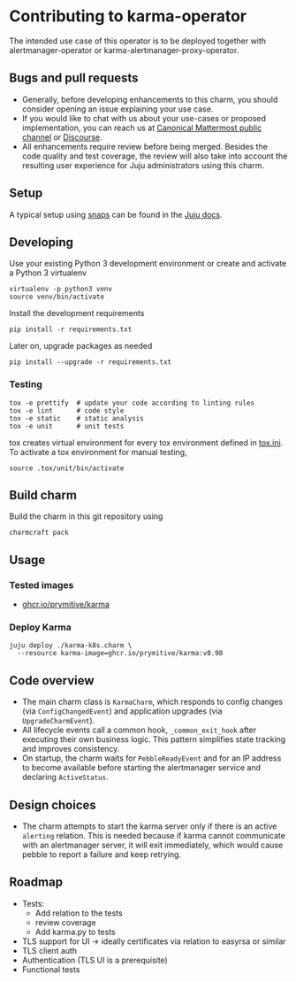 # Contributing to karma-operator
The intended use case of this operator is to be deployed together with
alertmanager-operator or karma-alertmanager-proxy-operator.

## Bugs and pull requests
- Generally, before developing enhancements to this charm, you should consider
  opening an issue explaining your use case.
- If you would like to chat with us about your use-cases or proposed
  implementation, you can reach us at
  [Canonical Mattermost public channel](https://chat.charmhub.io/charmhub/channels/charm-dev)
  or [Discourse](https://discourse.charmhub.io/).
- All enhancements require review before being merged. Besides the
  code quality and test coverage, the review will also take into
  account the resulting user experience for Juju administrators using
  this charm.


## Setup

A typical setup using [snaps](https://snapcraft.io/) can be found in the
[Juju docs](https://juju.is/docs/sdk/dev-setup).

## Developing

Use your existing Python 3 development environment or create and
activate a Python 3 virtualenv

```shell
virtualenv -p python3 venv
source venv/bin/activate
```

Install the development requirements

```shell
pip install -r requirements.txt
```

Later on, upgrade packages as needed

```shell
pip install --upgrade -r requirements.txt
```

### Testing

```shell
tox -e prettify  # update your code according to linting rules
tox -e lint      # code style
tox -e static    # static analysis
tox -e unit      # unit tests
```

tox creates virtual environment for every tox environment defined in
[tox.ini](tox.ini). To activate a tox environment for manual testing,

```shell
source .tox/unit/bin/activate
```

## Build charm

Build the charm in this git repository using

```shell
charmcraft pack
```

## Usage
### Tested images
- [ghcr.io/prymitive/karma](https://ghcr.io/prymitive/karma)

### Deploy Karma

```shell
juju deploy ./karma-k8s.charm \
  --resource karma-image=ghcr.io/prymitive/karma:v0.90
```

## Code overview
- The main charm class is `KarmaCharm`, which responds to config changes
  (via `ConfigChangedEvent`) and application upgrades (via
  `UpgradeCharmEvent`).
- All lifecycle events call a common hook, `_common_exit_hook` after executing
  their own business logic. This pattern simplifies state tracking and improves
  consistency.
- On startup, the charm waits for `PebbleReadyEvent` and for an IP address to
  become available before starting the alertmanager service and declaring
  `ActiveStatus`.

## Design choices
- The charm attempts to start the karma server only if there is an active
  `alerting` relation. This is needed because if karma cannot communicate with
  an alertmanager server, it will exit immediately, which would cause pebble to
  report a failure and keep retrying.

## Roadmap
* Tests:
  * Add relation to the tests
  * review coverage
  * Add karma.py to tests
* TLS support for UI -> ideally certificates via relation to easyrsa or similar
* TLS client auth
* Authentication (TLS UI is a prerequisite)
* Functional tests
